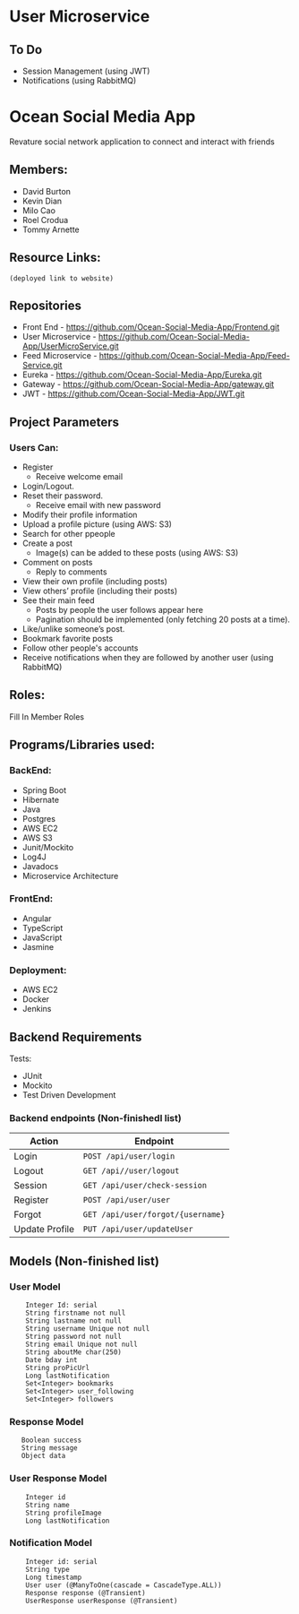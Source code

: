 # User Microservice

## To Do
* Session Management (using JWT)
* Notifications (using RabbitMQ)

# Ocean Social Media App
Revature social network application to connect and interact with friends

## Members:
* David Burton
* Kevin Dian
* Milo Cao
* Roel Crodua
* Tommy Arnette

## Resource Links:

    (deployed link to website)

## Repositories
   * Front End - https://github.com/Ocean-Social-Media-App/Frontend.git
   * User Microservice - https://github.com/Ocean-Social-Media-App/UserMicroService.git
   * Feed Microservice - https://github.com/Ocean-Social-Media-App/Feed-Service.git
   * Eureka - https://github.com/Ocean-Social-Media-App/Eureka.git
   * Gateway - https://github.com/Ocean-Social-Media-App/gateway.git
   * JWT - https://github.com/Ocean-Social-Media-App/JWT.git


## Project Parameters
### Users Can:
* Register
    * Receive welcome email
* Login/Logout.
* Reset their password.
    * Receive email with new password
* Modify their profile information
* Upload a profile picture (using AWS: S3)
* Search for other ppeople
* Create a post
    * Image(s) can be added to these posts (using AWS: S3)
* Comment on posts
    * Reply to comments
* View their own profile (including posts)
* View others’ profile (including their posts)
* See their main feed
    * Posts by people the user follows appear here
    * Pagination should be implemented (only fetching 20 posts at a time).
* Like/unlike someone’s post.
* Bookmark favorite posts
* Follow other people's accounts
* Receive notifications when they are followed by another user (using RabbitMQ)

## Roles:
Fill In Member Roles

## Programs/Libraries used:

### BackEnd:
* Spring Boot
* Hibernate
* Java
* Postgres
* AWS EC2
* AWS S3
* Junit/Mockito
* Log4J
* Javadocs
* Microservice Architecture

### FrontEnd:
* Angular
* TypeScript
* JavaScript
* Jasmine

### Deployment:
* AWS EC2
* Docker
* Jenkins

## Backend Requirements
Tests:
* JUnit
* Mockito
* Test Driven Development

### Backend endpoints (Non-finishedl list)

|   Action        |             Endpoint                |
|   ------        |             --------                |
|  Login 	      |   `POST /api/user/login`            |
|  Logout 	      |   `GET /api//user/logout`           |
|  Session        |   `GET /api/user/check-session`     |
|  Register       |   `POST /api/user/user`             |
|  Forgot 	      |   `GET /api/user/forgot/{username}` |
|  Update Profile |   `PUT /api/user/updateUser`        |

## Models (Non-finished list)
### User Model
```
    Integer Id: serial
    String firstname not null
    String lastname not null
    String username Unique not null
    String password not null
    String email Unique not null
    String aboutMe char(250)
    Date bday int
    String proPicUrl
    Long lastNotification
    Set<Integer> bookmarks
    Set<Integer> user_following
    Set<Integer> followers
```
### Response Model
```
   Boolean success
   String message
   Object data
```
### User Response Model
```
    Integer id
    String name
    String profileImage
    Long lastNotification
```
### Notification Model
```
    Integer id: serial
    String type
    Long timestamp
    User user (@ManyToOne(cascade = CascadeType.ALL))
    Response response (@Transient)
    UserResponse userResponse (@Transient)
```
